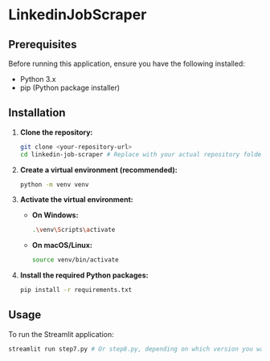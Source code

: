 # LinkedinJobScraper

## Prerequisites

Before running this application, ensure you have the following installed:

- Python 3.x
- pip (Python package installer)

## Installation

1.  **Clone the repository:**

    ```bash
    git clone <your-repository-url>
    cd linkedin-job-scraper # Replace with your actual repository folder name
    ```

2.  **Create a virtual environment (recommended):**

    ```bash
    python -m venv venv
    ```

3.  **Activate the virtual environment:**

    - **On Windows:**
      ```bash
      .\venv\Scripts\activate
      ```
    - **On macOS/Linux:**
      ```bash
      source venv/bin/activate
      ```

4.  **Install the required Python packages:**

    ```bash
    pip install -r requirements.txt
    ```

## Usage

To run the Streamlit application:

```bash
streamlit run step7.py # Or step8.py, depending on which version you want to run
```
